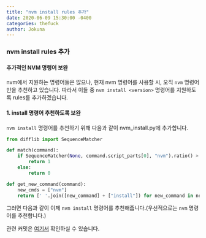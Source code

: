 ```yaml
---
title: "nvm install rules 추가"
date: 2020-06-09 15:30:00 -0400
categories: thefuck
author: Jokuna
---
```


### nvm install rules 추가

#### 추가적인 NVM 명령어 보완

nvm에서 지원하는 명령어들은 많으나, 현재 nvm 명령어를 사용할 시, 오직 `nvm` 명령어만을 추천하고 있습니다. 따라서 이들 중 `nvm install <version>` 명령어를 지원하도록 rules를 추가하겠습니다.

#### 1. install 명령어 추천하도록 보완

`nvm install` 명령어를 추천하기 위해 다음과 같이 nvm_install.py에 추가합니다.

```python
from difflib import SequenceMatcher

def match(command):
	if SequenceMatcher(None, command.script_parts[0], "nvm").ratio() > 0.6:
		return 1
	else:
	    return 0

def get_new_command(command):
	new_cmds = ["nvm"]
	return [' '.join([new_command] + ["install"]) for new_command in new_cmds]
```

그러면 다음과 같이 이제 `nvm install` 명령어를 추천해줍니다.(우선적으로는 `nvm` 명령어를 추천합니다.)

관련 커밋은 [여기서](https://github.com/20-1-SKKU-OSS/2020-1-OSS-11/commit/7c218f037b99c9eef829dbf85d395c86001ec935) 확인하실 수 있습니다.

&nbsp;&nbsp;&nbsp;&nbsp;
